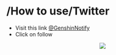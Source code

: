 # /How to use/Twitter

- Visit this link [@GenshinNotify](https://twitter.com/GenshinNotify)
- Click on follow

<p align="center">
    <img src="https://i.imgur.com/2WuG6AC.png" />
</p>
